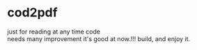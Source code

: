 # cod2pdf
just for reading at any time code</br>
needs many improvement it's good at now.!!!
build, and enjoy it.
